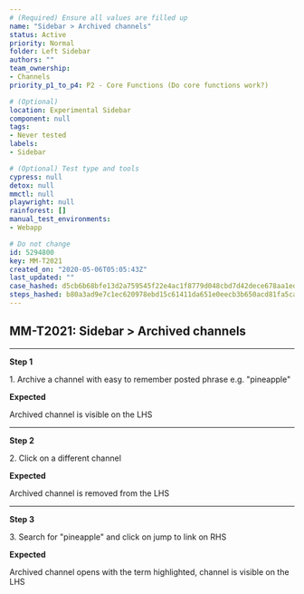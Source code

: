 ```yaml
---
# (Required) Ensure all values are filled up
name: "Sidebar > Archived channels"
status: Active
priority: Normal
folder: Left Sidebar
authors: ""
team_ownership: 
- Channels
priority_p1_to_p4: P2 - Core Functions (Do core functions work?)

# (Optional)
location: Experimental Sidebar
component: null
tags: 
- Never tested
labels: 
- Sidebar

# (Optional) Test type and tools
cypress: null
detox: null
mmctl: null
playwright: null
rainforest: []
manual_test_environments: 
- Webapp

# Do not change
id: 5294800
key: MM-T2021
created_on: "2020-05-06T05:05:43Z"
last_updated: ""
case_hashed: d5cb6b68bfe13d2a759545f22e4ac1f8779d048cbd7d42dece678aa1ed3927f1761f2828157d2878bbeab80e5c8f33af
steps_hashed: b80a3ad9e7c1ec620978ebd15c61411da651e0eecb3b650acd81fa5ca8821445d17e68ffb747761dc1276614067aaeeb
---
```


<!-- (Auto-generated) Based on frontmatter's "key" and "name" -->

## MM-T2021: Sidebar > Archived channels

---

**Step 1**

1\. Archive a channel with easy to remember posted phrase e.g. "pineapple"

**Expected**

Archived channel is visible on the LHS

---

**Step 2**

2\. Click on a different channel

**Expected**

Archived channel is removed from the LHS

---

**Step 3**

3\. Search for "pineapple" and click on jump to link on RHS

**Expected**

Archived channel opens with the term highlighted, channel is visible on the LHS
